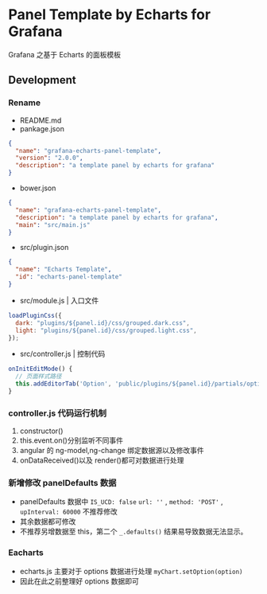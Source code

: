 # Panel Template by Echarts for Grafana

Grafana 之基于 Echarts 的面板模板

## Development

### Rename

- README.md
- pankage.json

```json
{
  "name": "grafana-echarts-panel-template",
  "version": "2.0.0",
  "description": "a template panel by echarts for grafana"
}
```

- bower.json

```json
{
  "name": "grafana-echarts-panel-template",
  "description": "a template panel by echarts for grafana",
  "main": "src/main.js"
}
```

- src/plugin.json

```json
{
  "name": "Echarts Template",
  "id": "echarts-panel-template"
}
```

- src/module.js | 入口文件

```js
loadPluginCss({
  dark: "plugins/${panel.id}/css/grouped.dark.css",
  light: "plugins/${panel.id}/css/grouped.light.css",
});
```

- src/controller.js | 控制代码

```js
onInitEditMode() {
  // 页面样式路径
  this.addEditorTab('Option', 'public/plugins/${panel.id}/partials/options.html', 2);
}
```

### controller.js 代码运行机制

1. constructor()
2. this.event.on()分别监听不同事件
3. angular 的 ng-model,ng-change 绑定数据源以及修改事件
4. onDataReceived()以及 render()都可对数据进行处理

### 新增修改 panelDefaults 数据

- panelDefaults 数据中 `IS_UCD: false` `url: ''` , `method: 'POST'` , `upInterval: 60000` 不推荐修改
- 其余数据都可修改
- 不推荐另增数据至 this，第二个 `_.defaults()` 结果易导致数据无法显示。

### Eacharts

- echarts.js 主要对于 options 数据进行处理 `myChart.setOption(option)`
- 因此在此之前整理好 options 数据即可
